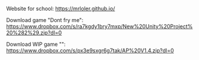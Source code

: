 Website for school:
https://mrloler.github.io/

Download game "Dont fry me":
https://www.dropbox.com/s/ra7kgdy1bry7mxp/New%20Unity%20Project%20%282%29.zip?dl=0

Download WIP game "":
https://www.dropbox.com/s/px3e9sxgr6g7tak/AP%20V1.4.zip?dl=0
